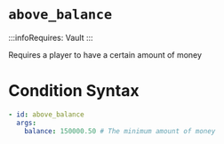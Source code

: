 # `above_balance`
:::infoRequires:
Vault
:::

Requires a player to have a certain amount of money
# Condition Syntax
```yaml
- id: above_balance
  args:
    balance: 150000.50 # The minimum amount of money
```
